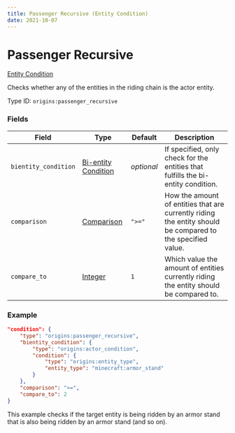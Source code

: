 ```yaml
---
title: Passenger Recursive (Entity Condition)
date: 2021-10-07
---
```

# Passenger Recursive

[Entity Condition](../entity_conditions.md)

Checks whether any of the entities in the riding chain is the actor entity.

Type ID: `origins:passenger_recursive`

### Fields

Field | Type | Default | Description
------|------|---------|-------------
`bientity_condition` | [Bi-entity Condition](../bientity_conditions.md) | _optional_ | If specified, only check for the entities that fulfills the bi-entity condition.
`comparison` | [Comparison](../data_types/comparison.md) | `">="` | How the amount of entities that are currently riding the entity should be compared to the specified value.
`compare_to` | [Integer](../data_types/integer.md) | `1` | Which value the amount of entities currently riding the entity should be compared to.

### Example
```json
"condition": {
    "type": "origins:passenger_recursive",
    "bientity_condition": {
        "type": "origins:actor_condition",
        "condition": {
            "type": "origins:entity_type",
            "entity_type": "minecraft:armor_stand"
        }
    },
    "comparison": ">=",
    "compare_to": 2
}
```
This example checks if the target entity is being ridden by an armor stand that is also being ridden by an armor stand (and so on).
